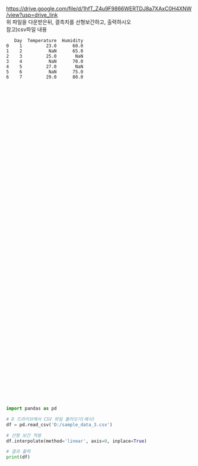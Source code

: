 https://drive.google.com/file/d/1hfT_Z4u9F9866WERTDJ8a7XAxC0H4XNW/view?usp=drive_link<br> 
위 파일을 다운받은뒤, 결측치를 선형보간하고, 출력하시오<br> 
참고)csv파일 내용<br>
```
   Day  Temperature  Humidity
0    1         23.0      60.0
1    2          NaN      65.0
2    3         25.0       NaN
3    4          NaN      70.0
4    5         27.0       NaN
5    6          NaN      75.0
6    7         29.0      80.0
``` 


<br> <br> <br> <br> <br> <br> <br> <br><br> <br> <br> <br> <br> <br> <br> <br><br> <br> <br> <br> <br> <br> <br> <br><br> <br> <br> <br> <br> <br> <br> <br><br> <br> <br> <br> <br> <br> <br> <br><br> <br> <br> <br> <br> <br> <br> <br><br> <br>



```python
import pandas as pd

# D 드라이브에서 CSV 파일 불러오기(예시)
df = pd.read_csv('D:/sample_data_3.csv')

# 선형 보간 적용
df.interpolate(method='linear', axis=0, inplace=True)

# 결과 출력
print(df)
```
